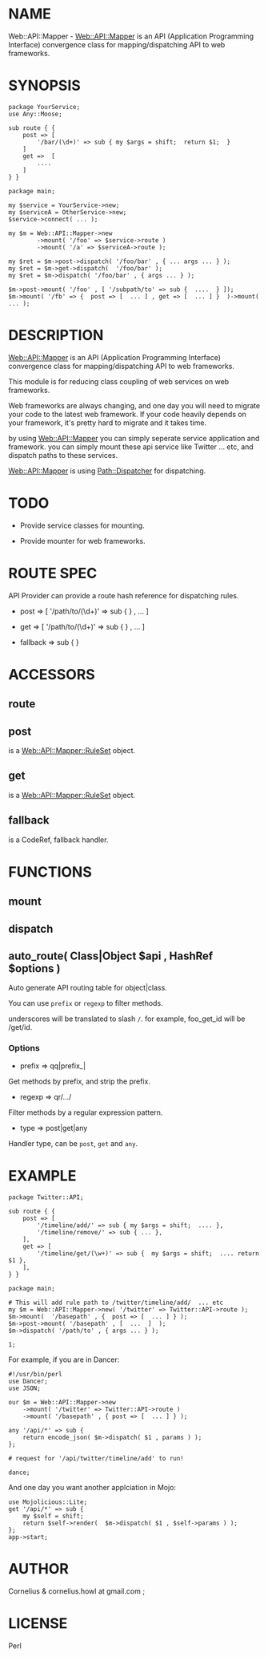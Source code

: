 # NAME

Web::API::Mapper - [Web::API::Mapper](http://search.cpan.org/perldoc?Web::API::Mapper) is an API (Application Programming Interface) convergence class for mapping/dispatching 
API to web frameworks.

# SYNOPSIS

    package YourService;
    use Any::Moose;

    sub route { {
        post => [
            '/bar/(\d+)' => sub { my $args = shift;  return $1;  }
        ]
        get =>  [ 
            ....
        ]
    } }

    package main;

    my $service = YourService->new;
    my $serviceA = OtherService->new;
    $service->connect( ... );

    my $m = Web::API::Mapper->new
            ->mount( '/foo' => $service->route )
            ->mount( '/a' => $serviceA->route );

    my $ret = $m->post->dispatch( '/foo/bar' , { ... args ... } );
    my $ret = $m->get->dispatch(  '/foo/bar' );
    my $ret = $m->dispatch( '/foo/bar' , { args ... } );

    $m->post->mount( '/foo' , [ '/subpath/to' => sub {  ....  } ]);
    $m->mount( '/fb' => {  post => [  ... ] , get => [  ... ] }  )->mount( ... );



# DESCRIPTION

[Web::API::Mapper](http://search.cpan.org/perldoc?Web::API::Mapper) is an API (Application Programming Interface) convergence class for mapping/dispatching 
API to web frameworks.

This module is for reducing class coupling of web services on web frameworks.

Web frameworks are always changing, and one day you will need to migrate your code to 
the latest web framework. If your code heavily depends on your framework,
it's pretty hard to migrate and it takes time.

by using [Web::API::Mapper](http://search.cpan.org/perldoc?Web::API::Mapper) you can simply seperate service application and framework.
you can simply mount these api service like Twitter ... etc, and dispatch paths
to these services.

[Web::API::Mapper](http://search.cpan.org/perldoc?Web::API::Mapper) is using [Path::Dispatcher](http://search.cpan.org/perldoc?Path::Dispatcher) for dispatching.

# TODO

- Provide service classes for mounting.

- Provide mounter for web frameworks.

# ROUTE SPEC

API Provider can provide a route hash reference for dispatching rules.

- post => [ '/path/to/(\d+)' => sub {  } , ... ]

- get => [  '/path/to/(\d+)' => sub {  } , ... ]

- fallback => sub {    }

# ACCESSORS

## route

## post

is a [Web::API::Mapper::RuleSet](http://search.cpan.org/perldoc?Web::API::Mapper::RuleSet) object.

## get

is a [Web::API::Mapper::RuleSet](http://search.cpan.org/perldoc?Web::API::Mapper::RuleSet) object.

## fallback

is a CodeRef, fallback handler.

# FUNCTIONS

## mount

## dispatch

## auto_route( Class|Object $api , HashRef $options  )

Auto generate API routing table for object|class.

You can use `prefix` or `regexp` to filter methods.

underscores will be translated to slash `/`. for example, foo_get_id will be /get/id.

### Options

- prefix => qq|prefix_|

Get methods by prefix, and strip the prefix.

- regexp => qr/.../

Filter methods by a regular expression pattern.

- type => post|get|any

Handler type, can be `post`, `get` and `any`.

# EXAMPLE

    package Twitter::API;

    sub route { {
        post => [
            '/timeline/add/' => sub { my $args = shift;  .... },
            '/timeline/remove/' => sub { ... },
        ],
        get => [
            '/timeline/get/(\w+)' => sub {  my $args = shift;  .... return $1 },
        ],
    } }

    package main;

    # This will add rule path to /twitter/timeline/add/  ... etc
    my $m = Web::API::Mapper->new( '/twitter' => Twitter::API->route );
    $m->mount(  '/basepath' , {  post => [  ... ] } );
    $m->post->mount( '/basepath' , [  ...  ]  );
    $m->dispatch( '/path/to' , { args ... } );

    1;

For example, if you are in Dancer:

    #!/usr/bin/perl
    use Dancer;
    use JSON;

    our $m = Web::API::Mapper->new
        ->mount( '/twitter' => Twitter::API->route )
        ->mount( '/basepath' , { post => [  ... ] } );

    any '/api/*' => sub {
        return encode_json( $m->dispatch( $1 , params ) );
    };

    # request for '/api/twitter/timeline/add' to run!

    dance;

And one day you want another applciation in Mojo:

    use Mojolicious::Lite;
    get '/api/*' => sub {
        my $self = shift;
        return $self->render(  $m->dispatch( $1 , $self->params ) );
    };
    app->start;

# AUTHOR

Cornelius & cornelius.howl at gmail.com ;

# LICENSE

Perl